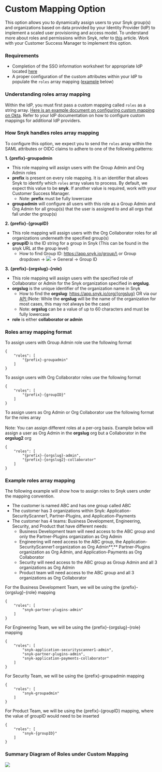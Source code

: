 # Custom Mapping Option

This option allows you to dynamically assign users to your Snyk group(s) and organizations based on data provided by your Identity Provider (IdP) to implement a scaled user provisioning and access model. To understand more about roles and permissions within Snyk, refer to [this](https://docs.snyk.io/features/user-and-group-management/managing-users-and-permissions/managing-permissions) article. Work with your Customer Success Manager to implement this option.

### Requirements

* Completion of the SSO information worksheet for appropriate IdP located [here](set-up-snyk-single-sign-on-sso.md)
* A proper configuration of the custom attributes within your IdP to populate the `roles` array mapping ([example](custom-mapping-option.md#example-roles-array-mapping) below)

### Understanding roles array mapping

Within the IdP, you must first pass a custom mapping called `roles` as a string array. [Here is an example document on configuring custom mapping on Okta](https://docs.snyk.io/features/user-and-group-management/setting-up-sso-for-authentication/example-setting-up-custom-mapping-for-okta). Refer to your IdP documentation on how to configure custom mappings for additional IdP providers.  &#x20;

### How Snyk handles roles array mapping

To configure this option, we expect you to send the `roles` array within the SAML attributes or OIDC claims to adhere to one of the following patterns:

**1. {prefix}-groupadmin**

* This role mapping will assign users with the Group Admin and Org Admin roles
* **prefix** is present on every role mapping. It is an identifier that allows Snyk to identify which `roles` array values to process. By default, we expect this value to be **snyk**. If another value is required, work with your Customer Success Manager.
  * Note: **prefix** must be fully lowercase
* **groupadmin** will configure all users with this role as a Group Admin and Org Admin for all group(s) that the user is assigned to and all orgs that fall under the group(s)

**2.  {prefix}-{groupID}**

* This role mapping will assign users with the Org Collaborator roles for all organizations underneath the specified group(s)
* **groupID** is the ID string for a group in Snyk (This can be found in the snyk URL at the group level)
  * How to find Group ID: https://app.snyk.io/group/\<Group ID> or Group dropdown -> ![](../../../.gitbook/assets/cog\_icon.png) -> General -> Group ID

**3.** **{prefix}-{orgslug}-{role}**

* This role mapping will assign users with the specified role of Collaborator or Admin for the Snyk organization specified in **orgslug**.&#x20;
* **orgslug** is the unique identifier of the organization name in Snyk&#x20;
  * How to find the **orgslug**: https://app.snyk.io/org/{orgslug} OR via our [API ](https://snyk.docs.apiary.io/#reference/groups/list-all-organizations-in-a-group/list-all-organizations-in-a-group)(Note: While the **orgslug** will be the name of the organization for most cases, this may not always be the case)
  * Note: **orgslug** can be a value of up to 60 characters and must be fully lowercase&#x20;
* **role** is either **collaborator or admin**

### Roles array mapping format

To assign users with Group Admin role use the following format

```
{
    "roles": [
        "{prefix}-groupadmin"
    ]
}
```

To assign users with Org Collaborator roles use the following format

```
{
    "roles": [
        "{prefix}-{groupID}"
    ]
}
```

To assign users as Org Admin or Org Collaborator use the following format for the roles array\
\
Note: You can assign different roles at a per-org basis. Example below will assign a user as Org Admin in the **orgslug** org but a Collaborator in the **orgslug2** org

```
{
    "roles": [
        "{prefix}-{orgslug}-admin",
        "{prefix}-{orgslug2}-collaborator"
    ]
}
```

### Example roles array mapping

The following example will show how to assign roles to Snyk users under the mapping convention.

* The customer is named ABC and has one group called ABC
* The customer has 3 organizations within Snyk: Application-SecurityScanner1, Partner-Plugins, and Application-Payments
* The customer has 4 teams: Business Development, Engineering, Security, and Product that have different needs:
  * Business Development team will need access to the ABC group and only the Partner-Plugins organization as Org Admin
  * Engineering will need access to the ABC group, the Application-SecurityScanner1 organization as Org Admin**,** Partner-Plugins organization as Org Admin, and Application-Payments as Org Collaborator
  * Security will need access to the ABC group as Group Admin and all 3 organizations as Org Admin
  * Product team will need access to the ABC group and all 3 organizations as Org Collaborator

For the Business Development Team, we will be using the {prefix}-{orgslug}-{role} mapping

```
{
    "roles": [
        "snyk-partner-plugins-admin"
    ]
}
```

For Engineering Team, we will be using the {prefix}-{orgslug}-{role} mapping

```
{
    "roles": [
        "snyk-application-securityscanner1-admin",
        "snyk-partner-plugins-admin",
        "snyk-application-payments-collaborator"
    ]
}
```

For Security Team, we will be using the {prefix}-groupadmin mapping

```
{
    "roles": [
        "snyk-groupadmin"
    ]
}
```

For Product Team, we will be using the {prefix}-{groupID} mapping, where the value of groupID would need to be inserted

```
{
    "roles": [
        "snyk-{groupID}"
    ]
}
```

### Summary Diagram of Roles under Custom Mapping

![](../../../.gitbook/assets/custom-mapping-screenshot.png)

